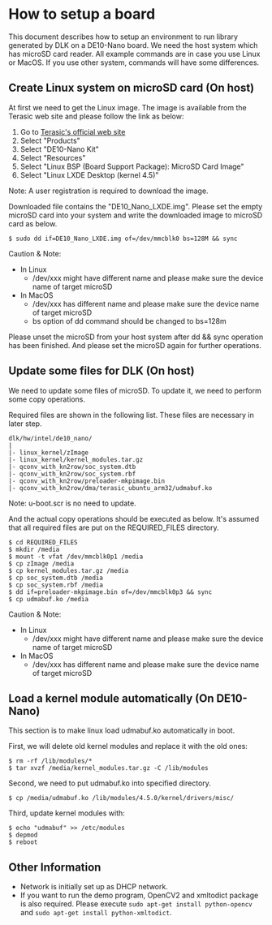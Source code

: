 # How to setup a board

This document describes how to setup an environment to run library generated by DLK on a DE10-Nano board.
We need the host system which has microSD card reader.
All example commands are in case you use Linux or MacOS. If you use other system, commands will have some differences.

## Create Linux system on microSD card (On host)

At first we need to get the Linux image.
The image is available from the Terasic web site and please follow the link as below:

1. Go to [Terasic's official web site](https://www.terasic.com.tw/en/)
2. Select "Products"
3. Select "DE10-Nano Kit"
4. Select "Resources"
5. Select "Linux BSP (Board Support Package): MicroSD Card Image"
6. Select "Linux LXDE Desktop (kernel 4.5)"

Note: A user registration is required to download the image.

Downloaded file contains the "DE10_Nano_LXDE.img".
Please set the empty microSD card into your system and write the downloaded image to microSD card as below.

    $ sudo dd if=DE10_Nano_LXDE.img of=/dev/mmcblk0 bs=128M && sync

Caution & Note:
- In Linux 
    -  /dev/xxx might have different name and please make sure the device name of target microSD
- In MacOS
    - /dev/xxx has different name and please make sure the device name of target microSD
    - bs option of dd command should be changed to bs=128m

Please unset the microSD from your host system after dd && sync operation has been finished. And please set the microSD again for further operations.

## Update some files for DLK (On host)

We need to update some files of microSD. 
To update it, we need to perform some copy operations.

Required files are shown in the following list. These files are necessary in later step.

    dlk/hw/intel/de10_nano/
    |
    |- linux_kernel/zImage
    |- linux_kernel/kernel_modules.tar.gz
    |- qconv_with_kn2row/soc_system.dtb
    |- qconv_with_kn2row/soc_system.rbf
    |- qconv_with_kn2row/preloader-mkpimage.bin
    |- qconv_with_kn2row/dma/terasic_ubuntu_arm32/udmabuf.ko

Note: u-boot.scr is no need to update.

And the actual copy operations should be executed as below. It's assumed that all required files are put on the REQUIRED_FILES directory.

    $ cd REQUIRED_FILES
    $ mkdir /media
    $ mount -t vfat /dev/mmcblk0p1 /media
    $ cp zImage /media
    $ cp kernel_modules.tar.gz /media
    $ cp soc_system.dtb /media
    $ cp soc_system.rbf /media
    $ dd if=preloader-mkpimage.bin of=/dev/mmcblk0p3 && sync
    $ cp udmabuf.ko /media

Caution & Note:
- In Linux
    - /dev/xxx might have different name and please make sure the device name of target microSD
- In MacOS
    - /dev/xxx has different name and please make sure the device name of target microSD


## Load a kernel module automatically (On DE10-Nano)

This section is to make linux load udmabuf.ko automatically in boot.

First, we will delete old kernel modules and replace it with the old ones:

    $ rm -rf /lib/modules/*
    $ tar xvzf /media/kernel_modules.tar.gz -C /lib/modules

Second, we need to put udmabuf.ko into specified directory.

    $ cp /media/udmabuf.ko /lib/modules/4.5.0/kernel/drivers/misc/

Third, update kernel modules with:

    $ echo "udmabuf" >> /etc/modules
    $ depmod
    $ reboot

## Other Information
- Network is initially set up as DHCP network. 
- If you want to run the demo program, OpenCV2 and xmltodict package is also required. Please execute `sudo apt-get install python-opencv` and `sudo apt-get install python-xmltodict`.

